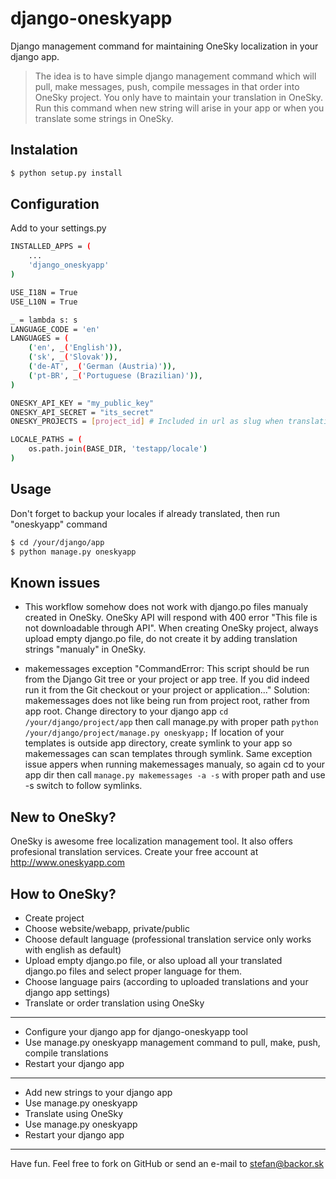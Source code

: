 django-oneskyapp
================

Django management command for maintaining OneSky localization in your django app.

>The idea is to have simple django management command which will pull, make messages, push, compile messages in that order into OneSky project. You only have to maintain your translation in OneSky. Run this command when new string will arise in your app or when you translate some strings in OneSky.

Instalation
---
```sh
$ python setup.py install
```

Configuration
---

Add to your settings.py

```sh
INSTALLED_APPS = (
    ...
    'django_oneskyapp'
)

USE_I18N = True
USE_L10N = True

_ = lambda s: s
LANGUAGE_CODE = 'en'
LANGUAGES = (
	('en', _('English')),
	('sk', _('Slovak')),
	('de-AT', _('German (Austria)')),
	('pt-BR', _('Portuguese (Brazilian)')),
)

ONESKY_API_KEY = "my_public_key"
ONESKY_API_SECRET = "its_secret"
ONESKY_PROJECTS = [project_id] # Included in url as slug when translating or in projects list

LOCALE_PATHS = (
    os.path.join(BASE_DIR, 'testapp/locale')
)

```


Usage
---
Don't forget to backup your locales if already translated, then run "oneskyapp" command
```sh
$ cd /your/django/app 
$ python manage.py oneskyapp
```

Known issues
---
- This workflow somehow does not work with django.po files manualy created in OneSky. OneSky API will respond with 400 error "This file is not downloadable through API". When creating OneSky project, always upload empty django.po file, do not create it by adding translation strings "manualy" in OneSky. 

- makemessages exception "CommandError: This script should be run from the Django Git tree or your project or app tree. If you did indeed run it from the Git checkout or your project or application..." Solution: makemessages does not like being run from project root, rather from app root. Change directory to your django app ```cd /your/django/project/app``` then call manage.py with proper path ```python /your/django/project/manage.py oneskyapp;``` If location of your templates is outside app directory, create symlink to your app so makemessages can scan templates through symlink. Same exception issue appers when running makemessages manualy, so again cd to your app dir then call ```manage.py makemessages -a -s``` with proper path and use -s switch to follow symlinks.



New to OneSky?
---
OneSky is awesome free localization management tool. It also offers profesional translation services. Create your free account at http://www.oneskyapp.com

How to OneSky?
---
- Create project
- Choose website/webapp, private/public
- Choose default language (professional translation service only works with english as default)
- Upload empty django.po file, or also upload all your translated django.po files and select proper language for them.
- Choose language pairs (according to uploaded translations and your django app settings)
- Translate or order translation using OneSky
---
- Configure your django app for django-oneskyapp tool
- Use manage.py oneskyapp management command to pull, make, push, compile translations
- Restart your django app
---
- Add new strings to your django app
- Use manage.py oneskyapp
- Translate using OneSky
- Use manage.py oneskyapp
- Restart your django app

---

Have fun. 
Feel free to fork on GitHub or send an e-mail to stefan@backor.sk


